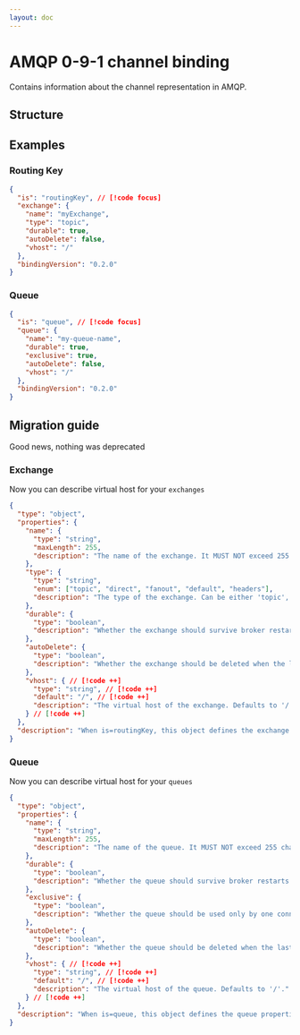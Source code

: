 ```yaml
---
layout: doc
---
```


<script setup lang="ts">
import {JsonViewer} from "vue3-json-viewer";
import "vue3-json-viewer/dist/index.css";

const schema = {
  "$schema": "http://json-schema.org/draft-07/schema#",
  "$id": "http://asyncapi.com/bindings/amqp/0.2.0/channel.json",
  "title": "AMQP channel bindings object",
  "description": "This object contains information about the channel representation in AMQP.",
  "type": "object",
  "additionalProperties": false,
  "patternProperties": {
    "^x-[\\w\\d\\.\\x2d_]+$": {
      "$ref": "http://asyncapi.com/definitions/3.0.0/specificationExtension.json"
    }
  },
  "properties": {
    "is": {
      "type": "string",
      "enum": ["queue", "routingKey"],
      "description": "Defines what type of channel is it. Can be either 'queue' or 'routingKey' (default)."
    },
    "exchange": {
      "type": "object",
      "properties": {
        "name": {
          "type": "string",
          "maxLength": 255,
          "description": "The name of the exchange. It MUST NOT exceed 255 characters long."
        },
        "type": {
          "type": "string",
          "enum": ["topic", "direct", "fanout", "default", "headers"],
          "description": "The type of the exchange. Can be either 'topic', 'direct', 'fanout', 'default' or 'headers'."
        },
        "durable": {
          "type": "boolean",
          "description": "Whether the exchange should survive broker restarts or not."
        },
        "autoDelete": {
          "type": "boolean",
          "description": "Whether the exchange should be deleted when the last queue is unbound from it."
        },
        "vhost": {
          "type": "string",
          "default": "/",
          "description": "The virtual host of the exchange. Defaults to '/'."
        }
      },
      "description": "When is=routingKey, this object defines the exchange properties."
    },
    "queue": {
      "type": "object",
      "properties": {
        "name": {
          "type": "string",
          "maxLength": 255,
          "description": "The name of the queue. It MUST NOT exceed 255 characters long."
        },
        "durable": {
          "type": "boolean",
          "description": "Whether the queue should survive broker restarts or not."
        },
        "exclusive": {
          "type": "boolean",
          "description": "Whether the queue should be used only by one connection or not."
        },
        "autoDelete": {
          "type": "boolean",
          "description": "Whether the queue should be deleted when the last consumer unsubscribes."
        },
        "vhost": {
          "type": "string",
          "default": "/",
          "description": "The virtual host of the queue. Defaults to '/'."
        }
      },
      "description": "When is=queue, this object defines the queue properties."
    },
    "bindingVersion": {
      "type": "string",
      "enum": [
        "0.2.0"
      ],
      "description": "The version of this binding. If omitted, 'latest' MUST be assumed."
    }
  },
  "oneOf": [
    {
      "properties": {
        "is": { "const": "routingKey" }
      },
      "required": [
        "exchange"
      ],
      "not": {
        "required": [
          "queue"
        ]
      }
    },
    {
      "properties": {
        "is": { "const": "queue" }
      },
      "required": [
        "queue"
      ],
      "not": {
        "required": [
          "exchange"
        ]
      }
    }
  ],
  "examples": [
    {
      "is": "routingKey",
      "exchange": {
        "name": "myExchange",
        "type": "topic",
        "durable": true,
        "autoDelete": false,
        "vhost": "/"
      },
      "bindingVersion": "0.2.0"
    },
    {
      "is": "queue",
      "queue": {
        "name": "my-queue-name",
        "durable": true,
        "exclusive": true,
        "autoDelete": false,
        "vhost": "/"
      },
      "bindingVersion": "0.2.0"
    }
  ]
};
</script>

# AMQP 0-9-1 channel binding

Contains information about the channel representation in AMQP.

## Structure

<JsonViewer :value="schema" copyable theme="dark"/>

## Examples

### Routing Key

```json
{
  "is": "routingKey", // [!code focus]
  "exchange": {
    "name": "myExchange",
    "type": "topic",
    "durable": true,
    "autoDelete": false,
    "vhost": "/"
  },
  "bindingVersion": "0.2.0"
}
```

### Queue

```json
{
  "is": "queue", // [!code focus]
  "queue": {
    "name": "my-queue-name",
    "durable": true,
    "exclusive": true,
    "autoDelete": false,
    "vhost": "/"
  },
  "bindingVersion": "0.2.0"
}
```

## Migration guide

Good news, nothing was deprecated

### Exchange

Now you can describe virtual host for your `exchanges`

```json
{
  "type": "object",
  "properties": {
    "name": {
      "type": "string",
      "maxLength": 255,
      "description": "The name of the exchange. It MUST NOT exceed 255 characters long."
    },
    "type": {
      "type": "string",
      "enum": ["topic", "direct", "fanout", "default", "headers"],
      "description": "The type of the exchange. Can be either 'topic', 'direct', 'fanout', 'default' or 'headers'."
    },
    "durable": {
      "type": "boolean",
      "description": "Whether the exchange should survive broker restarts or not."
    },
    "autoDelete": {
      "type": "boolean",
      "description": "Whether the exchange should be deleted when the last queue is unbound from it."
    },
    "vhost": { // [!code ++]
      "type": "string", // [!code ++]
      "default": "/", // [!code ++]
      "description": "The virtual host of the exchange. Defaults to '/'." // [!code ++]
    } // [!code ++]
  },
  "description": "When is=routingKey, this object defines the exchange properties."
}
```

### Queue

Now you can describe virtual host for your `queues`

```json
{
  "type": "object",
  "properties": {
    "name": {
      "type": "string",
      "maxLength": 255,
      "description": "The name of the queue. It MUST NOT exceed 255 characters long."
    },
    "durable": {
      "type": "boolean",
      "description": "Whether the queue should survive broker restarts or not."
    },
    "exclusive": {
      "type": "boolean",
      "description": "Whether the queue should be used only by one connection or not."
    },
    "autoDelete": {
      "type": "boolean",
      "description": "Whether the queue should be deleted when the last consumer unsubscribes."
    },
    "vhost": { // [!code ++]
      "type": "string", // [!code ++]
      "default": "/", // [!code ++]
      "description": "The virtual host of the queue. Defaults to '/'." // [!code ++]
    } // [!code ++]
  },
  "description": "When is=queue, this object defines the queue properties."
}
```